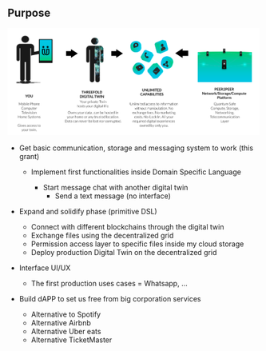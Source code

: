 ## Purpose

![](../img/overview_purpose.png)  

- Get basic communication, storage and messaging system to work (this grant)
    - Implement first functionalities inside Domain Specific Language

        - Start message chat with another digital twin 
            - Send a text message (no interface)

- Expand and solidify phase (primitive DSL) 
    - Connect with different blockchains through the digital twin
    - Exchange files using the decentralized grid
    - Permission access layer to specific files inside my cloud storage
    - Deploy production Digital Twin on the decentralized grid

- Interface UI/UX
    - The first production uses cases = Whatsapp, ...

- Build dAPP to set us free from big corporation services 
    - Alternative to Spotify 
    - Alternative Airbnb 
    - Alternative Uber eats
    - Alternative TicketMaster
